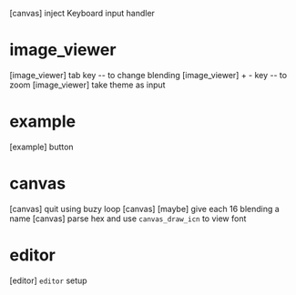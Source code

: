 [canvas] inject Keyboard input handler

# image_viewer

[image_viewer] tab key -- to change blending
[image_viewer] + - key -- to zoom
[image_viewer] take theme as input

# example

[example] button

# canvas

[canvas] quit using buzy loop
[canvas] [maybe] give each 16 blending a name
[canvas] parse hex and use `canvas_draw_icn` to view font

# editor

[editor] `editor` setup

